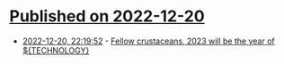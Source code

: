 # [Published on 2022-12-20](index.md)

* [2022-12-20, 22:19:52](https://lobste.rs/s/ef3rhw/fellow_crustaceans_2023_will_be_year) - [Fellow crustaceans, 2023 will be the year of ${TECHNOLOGY}](https://lobste.rs/s/ef3rhw/fellow_crustaceans_2023_will_be_year)
